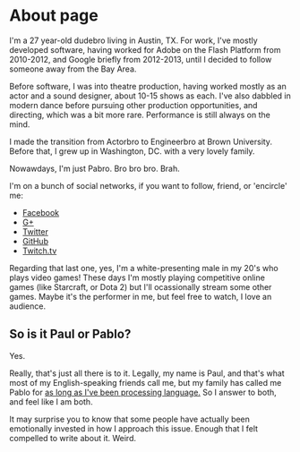 # About page

I'm a 27 year-old dudebro living in Austin, TX. For work, I've mostly developed
software, having worked for Adobe on the Flash Platform from 2010-2012, and
Google briefly from 2012-2013, until I decided to follow someone away from the
Bay Area.

Before software, I was into theatre production, having worked mostly as an actor
and a sound designer, about 10-15 shows as each. I've also dabbled in modern
dance before pursuing other production opportunities, and directing, which was
a bit more rare. Performance is still always on the mind.

I made the transition from Actorbro to Engineerbro at Brown University. Before
that, I grew up in Washington, DC. with a very lovely family.

Nowawdays, I'm just Pabro. Bro bro bro. Brah.

I'm on a bunch of social networks, if you want to follow, friend, or 'encircle'
me:

* [Facebook](https://www.facebook.com)
* [G+](https://plus.google.com/105384565409386633298)
* [Twitter](https://www.twitter.com/SrPablo)
* [GitHub](https://www.github.com/paul-meier)
* [Twitch.tv](https://www.twitch.tv/sicp)

Regarding that last one, yes, I'm a white-presenting male in my 20's who plays
video games! These days I'm mostly playing competitive online games (like
Starcraft, or Dota 2) but I'll ocassionally stream some other games. Maybe it's
the performer in me, but feel free to watch, I love an audience.

## So is it Paul or Pablo?

Yes.

Really, that's just all there is to it. Legally, my name is Paul, and that's
what most of my English-speaking friends call me, but my family has called
me Pablo for [as long as I've been processing language.][1] So I answer to
both, and feel like I am both.

It may surprise you to know that some people have actually been emotionally
invested in how I approach this issue. Enough that I felt compelled to write
about it. Weird.

   [1]: http://www.qwantz.com/index.php?comic=2479
